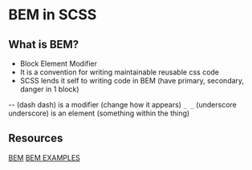 # BEM in SCSS

## What is BEM?

-   Block Element Modifier
-   It is a convention for writing maintainable reusable css code
-   SCSS lends it self to writing code in BEM (have primary, secondary, danger in 1 block)

-- (dash dash) is a modifier (change how it appears)
`_ _` (underscore underscore) is an element (something within the thing)

## Resources

[BEM](https://getbem.com/)
[BEM EXAMPLES](https://sparkbox.com/foundry/bem_by_example)
